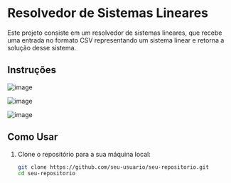 # Resolvedor de Sistemas Lineares

Este projeto consiste em um resolvedor de sistemas lineares, que recebe uma entrada no formato CSV representando um sistema linear e retorna a solução desse sistema.

## Instruções

![image](https://user-images.githubusercontent.com/68881676/200976133-8d295879-978b-40c0-adfc-01aae877a1a5.png)

![image](https://user-images.githubusercontent.com/68881676/200976180-0a7db320-2b6c-4e7b-b160-549210327de0.png)

![image](https://user-images.githubusercontent.com/68881676/200976248-2aaac83a-e587-49ac-90ea-a864a73b412a.png)

## Como Usar

1. Clone o repositório para a sua máquina local:

   ```bash
   git clone https://github.com/seu-usuario/seu-repositorio.git
   cd seu-repositorio
   
